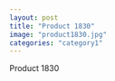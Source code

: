 ```yaml
---
layout: post
title: "Product 1830"
image: "product1830.jpg"
categories: "category1"
---
```

Product 1830
